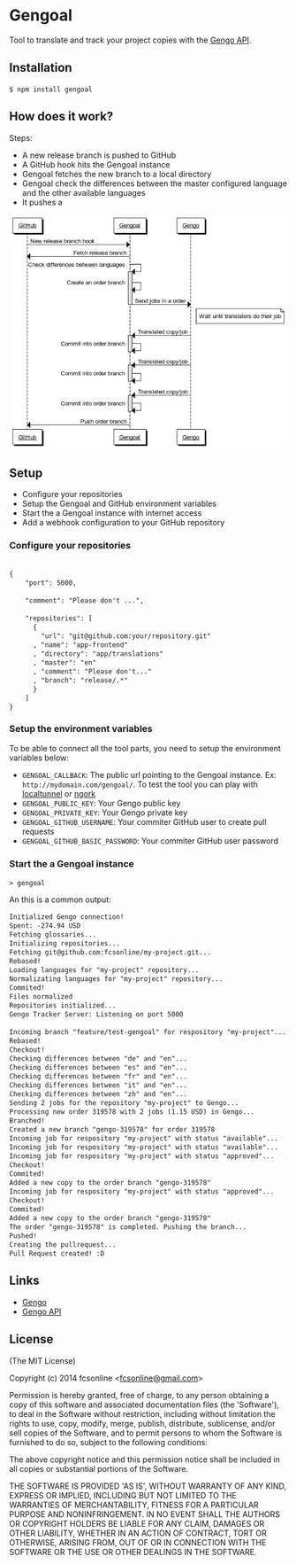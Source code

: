 # Gengoal

  Tool to translate and track your project copies with the [Gengo API](http://www.gengo.com).
  

## Installation

    $ npm install gengoal
    
## How does it work?

Steps:

- A new release branch is pushed to GitHub
- A GitHub hook hits the Gengoal instance
- Gengoal fetches the new branch to a local directory
- Gengoal check the differences between the master configured language and the other available languages
- It pushes a 

![](./docs/diagram.png)
    
## Setup

- Configure your repositories
- Setup the Gengoal and GitHub environment variables
- Start the a Gengoal instance with internet access
- Add a webhook configuration to your GitHub repository


### Configure your repositories

```

{
    "port": 5000,

    "comment": "Please don't ...",

    "repositories": [
      {
        "url": "git@github.com:your/repository.git"
      , "name": "app-frontend"
      , "directory": "app/translations"
      , "master": "en"
      , "comment": "Please don't..."
      , "branch": "release/.*"
      }
    ]
}

```

### Setup the environment variables

To be able to connect all the tool parts, you need to setup the environment variables below: 

- `GENGOAL_CALLBACK`: The public url pointing to the Gengoal instance. Ex: `http://mydomain.com/gengoal/`. To test the tool you can play with [localtunnel](https://localtunnel.me) or [ngork](https://ngrok.com)
- `GENGOAL_PUBLIC_KEY`: Your Gengo public key
- `GENGOAL_PRIVATE_KEY`: Your Gengo private key
- `GENGOAL_GITHUB_USERNAME`: Your commiter GitHub user to create pull requests
- `GENGOAL_GITHUB_BASIC_PASSWORD`: Your commiter GitHub user password

### Start the a Gengoal instance

```
> gengoal
```

An this is a common output:

```
Initialized Gengo connection!
Spent: -274.94 USD
Fetching glossaries...
Initializing repositories...
Fetching git@github.com:fcsonline/my-project.git...
Rebased!
Loading languages for "my-project" repository...
Normalizating languages for "my-project" repository...
Commited!
Files normalized
Repositories initialized...
Gengo Tracker Server: Listening on port 5000

Incoming branch "feature/test-gengoal" for respository "my-project"...
Rebased!
Checkout!
Checking differences between "de" and "en"...
Checking differences between "es" and "en"...
Checking differences between "fr" and "en"...
Checking differences between "it" and "en"...
Checking differences between "zh" and "en"...
Sending 2 jobs for the repository "my-project" to Gengo...
Processing new order 319578 with 2 jobs (1.15 USD) in Gengo...
Branched!
Created a new branch "gengo-319578" for order 319578
Incoming job for respository "my-project" with status "available"...
Incoming job for respository "my-project" with status "available"...
Incoming job for respository "my-project" with status "approved"...
Checkout!
Commited!
Added a new copy to the order branch "gengo-319578"
Incoming job for respository "my-project" with status "approved"...
Checkout!
Commited!
Added a new copy to the order branch "gengo-319578"
The order "gengo-319578" is completed. Pushing the branch...
Pushed!
Creating the pullrequest...
Pull Request created! :D
```

    
## Links

 - [Gengo](https://www.gengo.com/)
 - [Gengo API](https://developers.gengo.com/)

## License

(The MIT License)

Copyright (c) 2014 fcsonline &lt;fcsonline@gmail.com&gt;

Permission is hereby granted, free of charge, to any person obtaining
a copy of this software and associated documentation files (the
'Software'), to deal in the Software without restriction, including
without limitation the rights to use, copy, modify, merge, publish,
distribute, sublicense, and/or sell copies of the Software, and to
permit persons to whom the Software is furnished to do so, subject to
the following conditions:

The above copyright notice and this permission notice shall be
included in all copies or substantial portions of the Software.

THE SOFTWARE IS PROVIDED 'AS IS', WITHOUT WARRANTY OF ANY KIND,
EXPRESS OR IMPLIED, INCLUDING BUT NOT LIMITED TO THE WARRANTIES OF
MERCHANTABILITY, FITNESS FOR A PARTICULAR PURPOSE AND NONINFRINGEMENT.
IN NO EVENT SHALL THE AUTHORS OR COPYRIGHT HOLDERS BE LIABLE FOR ANY
CLAIM, DAMAGES OR OTHER LIABILITY, WHETHER IN AN ACTION OF CONTRACT,
TORT OR OTHERWISE, ARISING FROM, OUT OF OR IN CONNECTION WITH THE
SOFTWARE OR THE USE OR OTHER DEALINGS IN THE SOFTWARE.
